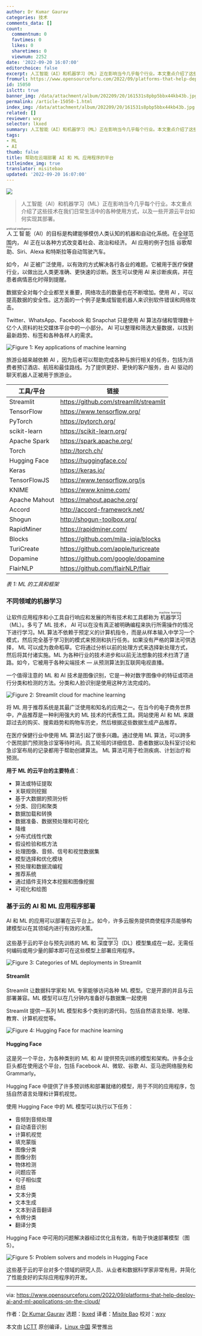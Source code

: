 ```yaml
---
author: Dr Kumar Gaurav
categories: 技术
comments_data: []
count:
  commentnum: 0
  favtimes: 0
  likes: 0
  sharetimes: 0
  viewnum: 2252
date: '2022-09-20 16:07:00'
editorchoice: false
excerpt: 人工智能（AI）和机器学习（ML）正在影响当今几乎每个行业。本文重点介绍了这些技术在我们日常生活中的各种使用方式，以及一些开源云平台如何实现其部署。
fromurl: https://www.opensourceforu.com/2022/09/platforms-that-help-deploy-ai-and-ml-applications-on-the-cloud/
id: 15050
islctt: true
banner_img: /data/attachment/album/202209/20/161531s8pbp5bbx44kb43b.jpg
permalink: /article-15050-1.html
index_img: /data/attachment/album/202209/20/161531s8pbp5bbx44kb43b.jpg.thumb.jpg
related: []
reviewer: wxy
selector: lkxed
summary: 人工智能（AI）和机器学习（ML）正在影响当今几乎每个行业。本文重点介绍了这些技术在我们日常生活中的各种使用方式，以及一些开源云平台如何实现其部署。
tags:
- ML
- AI
thumb: false
title: 帮助在云端部署 AI 和 ML 应用程序的平台
titleindex_img: true
translator: misitebao
updated: '2022-09-20 16:07:00'
---
```


![](/data/attachment/album/202209/20/161531s8pbp5bbx44kb43b.jpg)



> 
> 人工智能（AI）和机器学习（ML）正在影响当今几乎每个行业。本文重点介绍了这些技术在我们日常生活中的各种使用方式，以及一些开源云平台如何实现其部署。
> 
> 
> 


<ruby> 人工智能 <rt>  artificial intelligence </rt></ruby>（AI）的目标是构建能够模仿人类认知的机器和自动化系统。在全球范围内， AI 正在以各种方式改变着社会、政治和经济。 AI 应用的例子包括<ruby> 谷歌帮助 <rt>  Google Help </rt></ruby>、Siri、Alexa 和特斯拉等自动驾驶汽车。


如今， AI 正被广泛使用，以有效的方式解决各行各业的难题。它被用于医疗保健行业，以做出比人类更准确、更快速的诊断。医生可以使用 AI 来诊断疾病，并在患者病情恶化时得到提醒。


数据安全对每个企业都至关重要，网络攻击的数量也在不断增加。使用 AI ，可以提高数据的安全性。这方面的一个例子是集成智能机器人来识别软件错误和网络攻击。


Twitter、WhatsApp、Facebook 和 Snapchat 只是使用 AI 算法存储和管理数十亿个人资料的社交媒体平台中的一小部分。 AI 可以整理和筛选大量数据，以找到最新趋势、标签和各种各样人的需求。


![Figure 1: Key applications of machine learning](/data/attachment/album/202209/20/160724vrfrhff6nild45ei.jpg)


旅游业越来越依赖 AI ，因为后者可以帮助完成各种与旅行相关的任务，包括为消费者预订酒店、航班和最佳路线。为了提供更好、更快的客户服务，由 AI 驱动的聊天机器人正被用于旅游业。




| 工具/平台 | 链接 |
| --- | --- |
| Streamlit | <https://github.com/streamlit/streamlit> |
| TensorFlow | <https://www.tensorflow.org/> |
| PyTorch | <https://pytorch.org/> |
| scikit-learn | <https://scikit-learn.org/> |
| Apache Spark | <https://spark.apache.org/> |
| Torch | <http://torch.ch/> |
| Hugging Face | <https://huggingface.co/> |
| Keras | <https://keras.io/> |
| TensorFlowJS | <https://www.tensorflow.org/js> |
| KNIME | <https://www.knime.com/> |
| Apache Mahout | <https://mahout.apache.org/> |
| Accord | <http://accord-framework.net/> |
| Shogun | <http://shogun-toolbox.org/> |
| RapidMiner | <https://rapidminer.com/> |
| Blocks | <https://github.com/mila-iqia/blocks> |
| TuriCreate | <https://github.com/apple/turicreate> |
| Dopamine | <https://github.com/google/dopamine> |
| FlairNLP | <https://github.com/flairNLP/flair> |


*表 1: ML 的工具和框架*


### 不同领域的机器学习


让软件应用程序和小工具自行响应和发展的所有技术和工具都称为<ruby> 机器学习 <rt>  machine learning </rt></ruby>（ML）。多亏了 ML 技术， AI 可以在没有真正被明确编程来执行所需操作的情况下进行学习。ML 算法不依赖于预定义的计算机指令，而是从样本输入中学习一个模式，然后完全基于学习到的模式来预测和执行任务。如果没有严格的算法可供选择， ML 可以成为救命稻草。它将通过分析以前的处理方式来选择新处理方式，然后将其付诸实施。ML 为各种行业的技术进步和以前无法想象的技术扫清了道路。如今，它被用于各种尖端技术 — 从预测算法到互联网电视直播。


一个值得注意的 ML 和 AI 技术是图像识别，它是一种对数字图像中的特征或项进行分类和检测的方法。分类和人脸识别是使用这种方法完成的。


![Figure 2: Streamlit cloud for machine learning](/data/attachment/album/202209/20/160724de80085pp5mzg33g.png)


将 ML 用于推荐系统是其最广泛使用和知名的应用之一。在当今的电子商务世界中，产品推荐是一种利用强大的 ML 技术的代表性工具。网站使用 AI 和 ML 来跟踪过去的购买、搜索趋势和购物车历史，然后根据这些数据生成产品推荐。


在医疗保健行业中使用 ML 算法引起了很多兴趣。通过使用 ML 算法，可以跨多个医院部门预测急诊室等待时间。员工轮班的详细信息、患者数据以及科室讨论和急诊室布局的记录都用于帮助创建算法。 ML 算法可用于检测疾病、计划治疗和预测。


**用于 ML 的云平台的主要特点**：


* 算法或特征提取
* 关联规则挖掘
* 基于大数据的预测分析
* 分类、回归和聚类
* 数据加载和转换
* 数据准备、数据预处理和可视化
* 降维
* 分布式线性代数
* 假设检验和核方法
* 处理图像、音频、信号和视觉数据集
* 模型选择和优化模块
* 预处理和数据流编程
* 推荐系统
* 通过插件支持文本挖掘和图像挖掘
* 可视化和绘图


### 基于云的 AI 和 ML 应用程序部署


AI 和 ML 的应用可以部署在云平台上。如今，许多云服务提供商使程序员能够构建模型以在其领域内进行有效的决策。


这些基于云的平台与预先训练的 ML 和<ruby> 深度学习 <rt>  deep learning </rt></ruby>（DL）模型集成在一起，无需任何编码或用少量的脚本即可在这些模型上部署应用程序。


![Figure 3: Categories of ML deployments in Streamlit](/data/attachment/album/202209/20/160724xjzxjbjvzukkxbkb.png)


#### Streamlit


Streamlit 让数据科学家和 ML 专家能够访问各种 ML 模型。它是开源的并且与云部署兼容。ML 模型可以在几分钟内准备好与数据集一起使用


Streamlit 提供一系列 ML 模型和多个类别的源代码，包括自然语言处理、地理、教育、计算机视觉等。


![Figure 4: Hugging Face for machine learning](/data/attachment/album/202209/20/160725rnz7d1e637helh1e.png)


#### Hugging Face


这是另一个平台，为各种类别的 ML 和 AI 提供预先训练的模型和架构。许多企业巨头都在使用这个平台，包括 Facebook AI、微软、谷歌 AI、亚马逊网络服务和 Grammarly。


Hugging Face 中提供了许多预训练和部署就绪的模型，用于不同的应用程序，包括自然语言处理和计算机视觉。


使用 Hugging Face 中的 ML 模型可以执行以下任务：


* 音频到音频处理
* 自动语音识别
* 计算机视觉
* 填充蒙版
* 图像分类
* 图像分割
* 物体检测
* 问题应答
* 句子相似度
* 总结
* 文本分类
* 文本生成
* 文本到语音翻译
* 令牌分类
* 翻译分类


Hugging Face 中可用的问题解决器经过优化且有效，有助于快速部署模型（图 5）。


![Figure 5: Problem solvers and models in Hugging Face](/data/attachment/album/202209/20/160725pg3me4lleodcc3zw.png)


这些基于云的平台对多个领域的研究人员、从业者和数据科学家非常有用，并简化了性能良好的实际应用程序的开发。




---


via: <https://www.opensourceforu.com/2022/09/platforms-that-help-deploy-ai-and-ml-applications-on-the-cloud/>


作者：[Dr Kumar Gaurav](https://www.opensourceforu.com/author/dr-gaurav-kumar/) 选题：[lkxed](https://github.com/lkxed) 译者：[Misite Bao](https://github.com/misitebao) 校对：[wxy](https://github.com/wxy)


本文由 [LCTT](https://github.com/LCTT/TranslateProject) 原创编译，[Linux 中国](https://linux.cn/) 荣誉推出